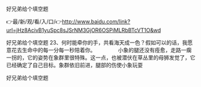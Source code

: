 好兄弟给个填空题

👉最/新/观/看/入/口/👉http://www.baidu.com/link?url=jHz8AcivB1yuSpc8sJSrNM3GjOR6OSPiMLRbBTcVT1O&wd

好兄弟给个填空题		23、何时能牵你的手，共看海天成一色？假如可以的话，我愿意花去生命中的每一分每一秒陪着你。
　　　　小象的腿还没有痊愈，走路一瘸一拐的，它的姿势在象群里很特殊。这一点，也被潜伏在草丛里的母狮发觉了，它已经确定了自己目标。象群依旧前进，腿部的伤使小象玩耍


好兄弟给个填空题

